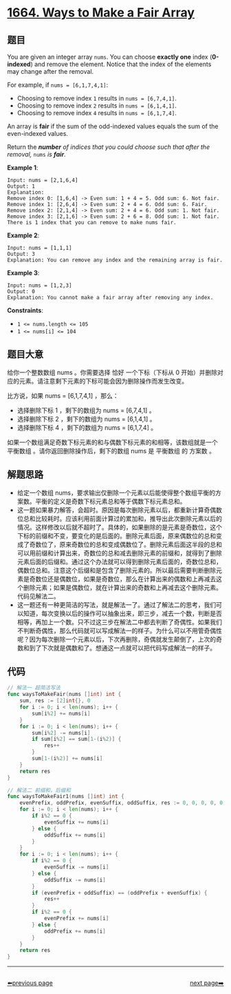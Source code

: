 # [1664. Ways to Make a Fair Array](https://leetcode.com/problems/ways-to-make-a-fair-array/)


## 题目

You are given an integer array `nums`. You can choose **exactly one** index (**0-indexed**) and remove the element. Notice that the index of the elements may change after the removal.

For example, if `nums = [6,1,7,4,1]`:

- Choosing to remove index `1` results in `nums = [6,7,4,1]`.
- Choosing to remove index `2` results in `nums = [6,1,4,1]`.
- Choosing to remove index `4` results in `nums = [6,1,7,4]`.

An array is **fair** if the sum of the odd-indexed values equals the sum of the even-indexed values.

Return the ***number** of indices that you could choose such that after the removal,* `nums` *is **fair**.*

**Example 1**:

```
Input: nums = [2,1,6,4]
Output: 1
Explanation:
Remove index 0: [1,6,4] -> Even sum: 1 + 4 = 5. Odd sum: 6. Not fair.
Remove index 1: [2,6,4] -> Even sum: 2 + 4 = 6. Odd sum: 6. Fair.
Remove index 2: [2,1,4] -> Even sum: 2 + 4 = 6. Odd sum: 1. Not fair.
Remove index 3: [2,1,6] -> Even sum: 2 + 6 = 8. Odd sum: 1. Not fair.
There is 1 index that you can remove to make nums fair.
```

**Example 2**:

```
Input: nums = [1,1,1]
Output: 3
Explanation: You can remove any index and the remaining array is fair.
```

**Example 3**:

```
Input: nums = [1,2,3]
Output: 0
Explanation: You cannot make a fair array after removing any index.
```

**Constraints**:

- `1 <= nums.length <= 105`
- `1 <= nums[i] <= 104`

## 题目大意

给你一个整数数组 nums 。你需要选择 恰好 一个下标（下标从 0 开始）并删除对应的元素。请注意剩下元素的下标可能会因为删除操作而发生改变。

比方说，如果 nums = [6,1,7,4,1] ，那么：

- 选择删除下标 1 ，剩下的数组为 nums = [6,7,4,1] 。
- 选择删除下标 2 ，剩下的数组为 nums = [6,1,4,1] 。
- 选择删除下标 4 ，剩下的数组为 nums = [6,1,7,4] 。

如果一个数组满足奇数下标元素的和与偶数下标元素的和相等，该数组就是一个 平衡数组 。请你返回删除操作后，剩下的数组 nums 是 平衡数组 的 方案数 。

## 解题思路

- 给定一个数组 nums，要求输出仅删除一个元素以后能使得整个数组平衡的方案数。平衡的定义是奇数下标元素总和等于偶数下标元素总和。
- 这一题如果暴力解答，会超时。原因是每次删除元素以后，都重新计算奇偶数位总和比较耗时。应该利用前面计算过的累加和，推导出此次删除元素以后的情况。这样修改以后就不超时了。具体的，如果删除的是元素是奇数位，这个下标的前缀和不变，要变化的是后面的。删除元素后面，原来偶数位的总和变成了奇数位了，原来奇数位的总和变成偶数位了。删除元素后面这半段的总和可以用前缀和计算出来，奇数位的总和减去删除元素的前缀和，就得到了删除元素后面的后缀和。通过这个办法就可以得到删除元素后面的，奇数位总和，偶数位总和。注意这个后缀和是包含了删除元素的。所以最后需要判断删除元素是奇数位还是偶数位，如果是奇数位，那么在计算出来的偶数和上再减去这个删除元素；如果是偶数位，就在计算出来的奇数和上再减去这个删除元素。代码见解法二。
- 这一题还有一种更简洁的写法，就是解法一了。通过了解法二的思考，我们可以知道，每次变换以后的操作可以抽象出来，即三步，减去一个数，判断是否相等，再加上一个数。只不过这三步在解法二中都去判断了奇偶性。如果我们不判断奇偶性，那么代码就可以写成解法一的样子。为什么可以不用管奇偶性呢？因为每次删除一个元素以后，下次再删除，奇偶就发生颠倒了，上次的奇数和到了下次就是偶数和了。想通这一点就可以把代码写成解法一的样子。

## 代码

```go
// 解法一 超简洁写法
func waysToMakeFair(nums []int) int {
	sum, res := [2]int{}, 0
	for i := 0; i < len(nums); i++ {
		sum[i%2] += nums[i]
	}
	for i := 0; i < len(nums); i++ {
		sum[i%2] -= nums[i]
		if sum[i%2] == sum[1-(i%2)] {
			res++
		}
		sum[1-(i%2)] += nums[i]
	}
	return res
}

// 解法二 前缀和，后缀和
func waysToMakeFair1(nums []int) int {
	evenPrefix, oddPrefix, evenSuffix, oddSuffix, res := 0, 0, 0, 0, 0
	for i := 0; i < len(nums); i++ {
		if i%2 == 0 {
			evenSuffix += nums[i]
		} else {
			oddSuffix += nums[i]
		}
	}
	for i := 0; i < len(nums); i++ {
		if i%2 == 0 {
			evenSuffix -= nums[i]
		} else {
			oddSuffix -= nums[i]
		}
		if (evenPrefix + oddSuffix) == (oddPrefix + evenSuffix) {
			res++
		}
		if i%2 == 0 {
			evenPrefix += nums[i]
		} else {
			oddPrefix += nums[i]
		}
	}
	return res
}
```



----------------------------------------------
<div style="display: flex;justify-content: space-between;align-items: center;">
<p><a href="https://books.halfrost.com/leetcode/ChapterFour/1600~1699/1663.Smallest-String-With-A-Given-Numeric-Value/">⬅️previous page</a></p>
<p><a href="https://books.halfrost.com/leetcode/ChapterFour/1600~1699/1665.Minimum-Initial-Energy-to-Finish-Tasks/">next page➡️</a></p>
</div>
